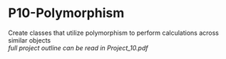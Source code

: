 # P10-Polymorphism
Create classes that utilize polymorphism to perform calculations across similar objects  
*full project outline can be read in Project_10.pdf*
